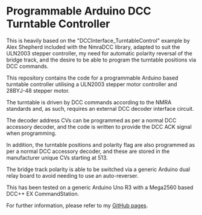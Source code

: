 # Programmable Arduino DCC Turntable Controller
This is heavily based on the "DCCInterface_TurntableControl" example by Alex Shepherd included with the NmraDCC library, adapted to suit the ULN2003 stepper controller, my need for automatic polarity reversal of the bridge track, and the desire to be able to program the turntable positions via DCC commands.

This repository contains the code for a programmable Arduino based turntable controller utilising a ULN2003 stepper motor controller and 28BYJ-48 stepper motor.

The turntable is driven by DCC commands according to the NMRA standards and, as such, requires an external DCC decoder interface circuit.

The decoder address CVs can be programmed as per a normal DCC accessory decoder, and the code is written to provide the DCC ACK signal when programming.

In addition, the turntable positions and polarity flag are also programmed as per a normal DCC accessory decoder, and these are stored in the manufacturer unique CVs starting at 513.

The bridge track polarity is able to be switched via a generic Arduino dual relay board to avoid needing to use an auto-reverser.

This has been tested on a generic Arduino Uno R3 with a Mega2560 based DCC++ EX CommandStation.

For further information, please refer to my [GitHub pages](https://petegsx-projects.github.io/index.html).

